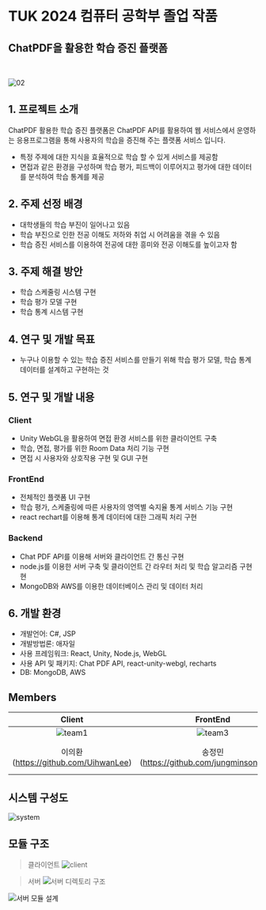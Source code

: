 # TUK 2024 컴퓨터 공학부 졸업 작품

## ChatPDF을 활용한 학습 증진 플랫폼
<br>

![02](https://github.com/UihwanLee/TEST/assets/36596037/9de2b076-2426-4636-9e7e-9a9658f9c7a5)

## 1. 프로젝트 소개

ChatPDF 활용한 학습 증진 플랫폼은 ChatPDF API를 활용하여 웹 서비스에서 운영하는 응용프로그램을 통해 사용자의 학습을 증진해 주는 플랫폼 서비스 입니다.
 - 특정 주제에 대한 지식을 효율적으로 학습 할 수 있게 서비스를 제공함
 - 면접과 같은 환경을 구성하며 학습 평가, 피드백이 이루어지고 평가에 대한 데이터를 분석하여 학습 통계를 제공


## 2. 주제 선정 배경
 - 대학생들의 학습 부진이 일어나고 있음
 - 학습 부진으로 인한 전공 이해도 저하와 취업 시 어려움을 겪을 수 있음
 - 학습 증진 서비스를 이용하여 전공에 대한 흥미와 전공 이해도를 높이고자 함


## 3. 주제 해결 방안
 - 학습 스케줄링 시스템 구현
 - 학습 평가 모델 구현
 - 학습 통계 시스템 구현


## 4. 연구 및 개발 목표
 - 누구나 이용할 수 있는 학습 증진 서비스를 만들기 위해 학습 평가 모델, 학습 통계 데이터를 설계하고 구현하는 것


## 5. 연구 및 개발 내용
 ### Client
  - Unity WebGL을 활용하여 면접 환경 서비스를 위한 클라이언트 구축
  - 학습, 면접, 평가를 위한 Room Data 처리 기능 구현
  - 면접 시 사용자와 상호작용 구현 및 GUI 구현
    
 ### FrontEnd
  - 전체적인 플랫폼 UI 구현
  - 학습 평가, 스케줄링에 따른 사용자의 영역별 숙지율 통계 서비스 기능 구현
  - react rechart를 이용해 통계 데이터에 대한 그래픽 처리 구현
  
  ### Backend
  - Chat PDF API를 이용해 서버와 클라이언트 간 통신 구현
  - node.js를 이용한 서버 구축 및 클라이언트 간 라우터 처리 및 학습 알고리즘 구현현
  - MongoDB와 AWS를 이용한 데이터베이스 관리 및 데이터 처리


## 6. 개발 환경
 - 개발언어: C#, JSP
 - 개발방법론: 애자일
 - 사용 프레임워크: React, Unity, Node.js, WebGL
 - 사용 API 및 패키지: Chat PDF API, react-unity-webgl, recharts
 - DB: MongoDB, AWS


## Members

|Client|FrontEnd|Backend|
|:-----:|:-----:|:-----:|
|![team1](https://github.com/UihwanLee/Learning-Enhancement-Platform-Using-ChatPDF/assets/36596037/fc5c2073-fd68-4d21-b52f-83a9fb6dc5f4)|![team3](https://github.com/UihwanLee/Learning-Enhancement-Platform-Using-ChatPDF/assets/36596037/9fa0c994-4fc2-4b72-bbe0-b906a375a241)|![team2](https://github.com/UihwanLee/Learning-Enhancement-Platform-Using-ChatPDF/assets/36596037/c7dd934b-1d8b-4c72-925b-4266dc115a7a)|
|이의환(https://github.com/UihwanLee)|송정민(https://github.com/jungminsong0302)|이세현(https://github.com/SeHyeonLee-dev)|

## 시스템 구성도

![system](https://github.com/UihwanLee/Learning-Enhancement-Platform-Using-ChatPDF/assets/36596037/6491948a-d3ed-43f6-8ddb-1282e993be31)


## 모듈 구조

> 클라이언트
![client](https://github.com/UihwanLee/Learning-Enhancement-Platform-Using-ChatPDF/assets/36596037/77dce349-7eda-457f-9d89-ca54a35958ff)


> 서버
![서버 디렉토리 구조](https://github.com/UihwanLee/Learning-Enhancement-Platform-Using-ChatPDF/assets/36596037/698471a3-d60d-4a95-875c-52fb1732a7be)

![서버 모듈 설계](https://github.com/UihwanLee/Learning-Enhancement-Platform-Using-ChatPDF/assets/36596037/2b8c6ae0-1bc4-4c2d-9c65-7365d9e45e2d)

